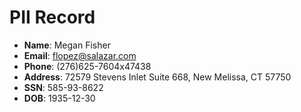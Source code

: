 # PII Record
- **Name**: Megan Fisher
- **Email**: flopez@salazar.com
- **Phone**: (276)625-7604x47438
- **Address**: 72579 Stevens Inlet Suite 668, New Melissa, CT 57750
- **SSN**: 585-93-8622
- **DOB**: 1935-12-30
